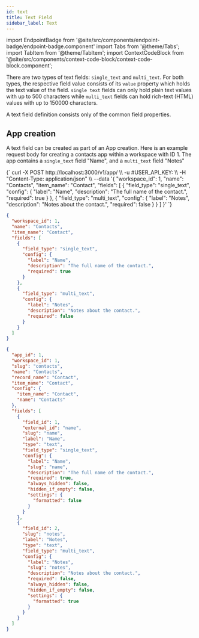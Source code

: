 ```yaml
---
id: text
title: Text Field
sidebar_label: Text
---
```


import EndpointBadge from '@site/src/components/endpoint-badge/endpoint-badge.component'
import Tabs from '@theme/Tabs';
import TabItem from '@theme/TabItem';
import ContextCodeBlock from '@site/src/components/context-code-block/context-code-block.component';

There are two types of text fields: `single_text` and `multi_text`.
For both types, the respective field value consists of its `value` property which holds the text value of the field.
`single text` fields can only hold plain text values with up to 500 characters while `multi_text` fields can hold rich-text (HTML) values with up to 150000 characters.

A text field definition consists only of the common field properties.

## App creation

<EndpointBadge method="POST" url="https://api.tapeapp.com/v1/app" />

A text field can be created as part of an App creation. Here is an example request body for creating a contacts app within a workspace with ID 1.
The app contains a `single_text` field "Name", and a `multi_text` field "Notes"

<Tabs defaultValue="curl">

<TabItem value="curl" label="cURL">
<ContextCodeBlock language="shell" title='➡️      Request'>
{`
curl -X POST http://localhost:3000/v1/app/ \\
   -u #USER_API_KEY: \\
   -H "Content-Type: application/json" \\
   --data '{
    "workspace_id": 1,
    "name": "Contacts",
    "item_name": "Contact",
    "fields": [
      {
        "field_type": "single_text",
        "config": {
          "label": "Name",
          "description": "The full name of the contact.",
          "required": true
        }
      },
      {
        "field_type": "multi_text",
        "config": {
          "label": "Notes",
          "description": "Notes about the contact.",
          "required": false
        }
      }
    ] 
  }'
`}
</ContextCodeBlock>
</TabItem>

<TabItem value="json" label="JSON">

```json title="➡️      Request">
{
  "workspace_id": 1,
  "name": "Contacts",
  "item_name": "Contact",
  "fields": [
    {
      "field_type": "single_text",
      "config": {
        "label": "Name",
        "description": "The full name of the contact.",
        "required": true
      }
    },
    {
      "field_type": "multi_text",
      "config": {
        "label": "Notes",
        "description": "Notes about the contact.",
        "required": false
      }
    }
  ]
}
```

</TabItem>
</Tabs>

```json title="⬅️      Response"
{
  "app_id": 1,
  "workspace_id": 1,
  "slug": "contacts",
  "name": "Contacts",
  "record_name": "Contact",
  "item_name": "Contact",
  "config": {
    "item_name": "Contact",
    "name": "Contacts"
  },
  "fields": [
    {
      "field_id": 1,
      "external_id": "name",
      "slug": "name",
      "label": "Name",
      "type": "text",
      "field_type": "single_text",
      "config": {
        "label": "Name",
        "slug": "name",
        "description": "The full name of the contact.",
        "required": true,
        "always_hidden": false,
        "hidden_if_empty": false,
        "settings": {
          "formatted": false
        }
      }
    },
    {
      "field_id": 2,
      "slug": "notes",
      "label": "Notes",
      "type": "text",
      "field_type": "multi_text",
      "config": {
        "label": "Notes",
        "slug": "notes",
        "description": "Notes about the contact.",
        "required": false,
        "always_hidden": false,
        "hidden_if_empty": false,
        "settings": {
          "formatted": true
        }
      }
    }
  ]
}
```

